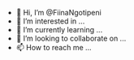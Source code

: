 - 👋 Hi, I’m @FiinaNgotipeni
- 👀 I’m interested in ...
- 🌱 I’m currently learning ...
- 💞️ I’m looking to collaborate on ...
- 📫 How to reach me ...

<!---
FiinaNgotipeni/FiinaNgotipeni is a ✨ special ✨ repository because its `README.md` (this file) appears on your GitHub profile.
You can click the Preview link to take a look at your changes.
--->
